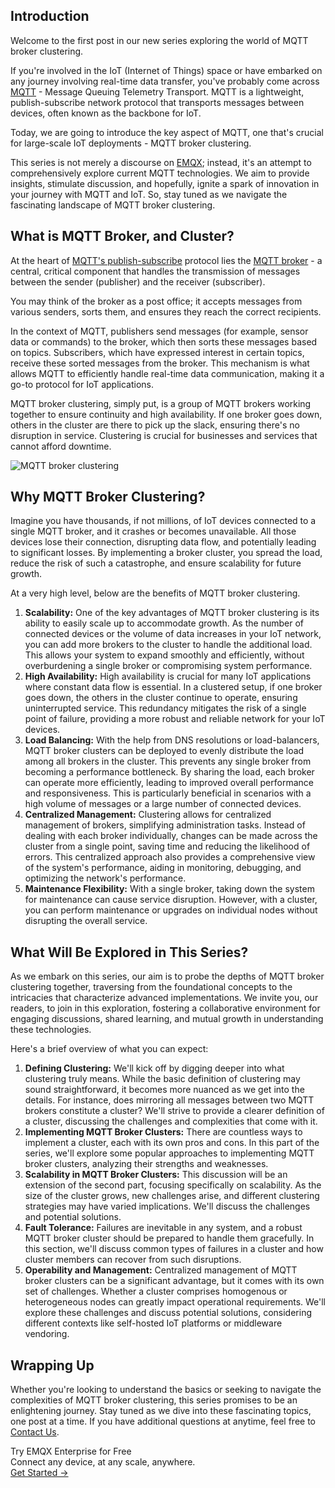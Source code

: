 ## Introduction

Welcome to the first post in our new series exploring the world of MQTT broker clustering.

If you're involved in the IoT (Internet of Things) space or have embarked on any journey involving real-time data transfer, you've probably come across [MQTT](https://www.emqx.com/en/blog/the-easiest-guide-to-getting-started-with-mqtt) - Message Queuing Telemetry Transport. MQTT is a lightweight, publish-subscribe network protocol that transports messages between devices, often known as the backbone for IoT.

Today, we are going to introduce the key aspect of MQTT, one that's crucial for large-scale IoT deployments - MQTT broker clustering.

This series is not merely a discourse on [EMQX](https://github.com/emqx/emqx); instead, it's an attempt to comprehensively explore current MQTT technologies. We aim to provide insights, stimulate discussion, and hopefully, ignite a spark of innovation in your journey with MQTT and IoT. So, stay tuned as we navigate the fascinating landscape of MQTT broker clustering.

## What is MQTT Broker, and Cluster?

At the heart of [MQTT's publish-subscribe](https://www.emqx.com/en/blog/mqtt-5-introduction-to-publish-subscribe-model) protocol lies the [MQTT broker](https://www.emqx.com/en/blog/the-ultimate-guide-to-mqtt-broker-comparison) - a central, critical component that handles the transmission of messages between the sender (publisher) and the receiver (subscriber). 

You may think of the broker as a post office; it accepts messages from various senders, sorts them, and ensures they reach the correct recipients.

In the context of MQTT, publishers send messages (for example, sensor data or commands) to the broker, which then sorts these messages based on topics. Subscribers, which have expressed interest in certain topics, receive these sorted messages from the broker. This mechanism is what allows MQTT to efficiently handle real-time data communication, making it a go-to protocol for IoT applications.

MQTT broker clustering, simply put, is a group of MQTT brokers working together to ensure continuity and high availability. If one broker goes down, others in the cluster are there to pick up the slack, ensuring there's no disruption in service. Clustering is crucial for businesses and services that cannot afford downtime.

![MQTT broker clustering](https://assets.emqx.com/images/3966d8031c4a6f117e39c6e8ba411e14.png)

## Why MQTT Broker Clustering?

Imagine you have thousands, if not millions, of IoT devices connected to a single MQTT broker, and it crashes or becomes unavailable. All those devices lose their connection, disrupting data flow, and potentially leading to significant losses. By implementing a broker cluster, you spread the load, reduce the risk of such a catastrophe, and ensure scalability for future growth.

At a very high level, below are the benefits of MQTT broker clustering.

1. **Scalability:** One of the key advantages of MQTT broker clustering is its ability to easily scale up to accommodate growth. As the number of connected devices or the volume of data increases in your IoT network, you can add more brokers to the cluster to handle the additional load. This allows your system to expand smoothly and efficiently, without overburdening a single broker or compromising system performance.
2. **High Availability:** High availability is crucial for many IoT applications where constant data flow is essential. In a clustered setup, if one broker goes down, the others in the cluster continue to operate, ensuring uninterrupted service. This redundancy mitigates the risk of a single point of failure, providing a more robust and reliable network for your IoT devices.
3. **Load Balancing:** With the help from DNS resolutions or load-balancers, MQTT broker clusters can be deployed to evenly distribute the load among all brokers in the cluster. This prevents any single broker from becoming a performance bottleneck. By sharing the load, each broker can operate more efficiently, leading to improved overall performance and responsiveness. This is particularly beneficial in scenarios with a high volume of messages or a large number of connected devices.
4. **Centralized Management:** Clustering allows for centralized management of brokers, simplifying administration tasks. Instead of dealing with each broker individually, changes can be made across the cluster from a single point, saving time and reducing the likelihood of errors. This centralized approach also provides a comprehensive view of the system's performance, aiding in monitoring, debugging, and optimizing the network's performance.
5. **Maintenance Flexibility:** With a single broker, taking down the system for maintenance can cause service disruption. However, with a cluster, you can perform maintenance or upgrades on individual nodes without disrupting the overall service.

## What Will Be Explored in This Series?

As we embark on this series, our aim is to probe the depths of MQTT broker clustering together, traversing from the foundational concepts to the intricacies that characterize advanced implementations. We invite you, our readers, to join in this exploration, fostering a collaborative environment for engaging discussions, shared learning, and mutual growth in understanding these technologies.

Here's a brief overview of what you can expect:

1. **Defining Clustering:** We'll kick off by digging deeper into what clustering truly means. While the basic definition of clustering may sound straightforward, it becomes more nuanced as we get into the details. For instance, does mirroring all messages between two MQTT brokers constitute a cluster? We'll strive to provide a clearer definition of a cluster, discussing the challenges and complexities that come with it.
2. **Implementing MQTT Broker Clusters:** There are countless ways to implement a cluster, each with its own pros and cons. In this part of the series, we'll explore some popular approaches to implementing MQTT broker clusters, analyzing their strengths and weaknesses.
3. **Scalability in MQTT Broker Clusters:** This discussion will be an extension of the second part, focusing specifically on scalability. As the size of the cluster grows, new challenges arise, and different clustering strategies may have varied implications. We'll discuss the challenges and potential solutions.
4. **Fault Tolerance:** Failures are inevitable in any system, and a robust MQTT broker cluster should be prepared to handle them gracefully. In this section, we'll discuss common types of failures in a cluster and how cluster members can recover from such disruptions.
5. **Operability and Management:** Centralized management of MQTT broker clusters can be a significant advantage, but it comes with its own set of challenges. Whether a cluster comprises homogenous or heterogeneous nodes can greatly impact operational requirements. We'll explore these challenges and discuss potential solutions, considering different contexts like self-hosted IoT platforms or middleware vendoring.

## Wrapping Up

Whether you're looking to understand the basics or seeking to navigate the complexities of MQTT broker clustering, this series promises to be an enlightening journey. Stay tuned as we dive into these fascinating topics, one post at a time.  If you have additional questions at anytime, feel free to [Contact Us](https://www.emqx.com/en/contact).



<section class="promotion">
    <div>
        Try EMQX Enterprise for Free
      <div class="is-size-14 is-text-normal has-text-weight-normal">Connect any device, at any scale, anywhere.</div>
    </div>
    <a href="https://www.emqx.com/en/try?product=enterprise" class="button is-gradient px-5">Get Started →</a>
</section>
